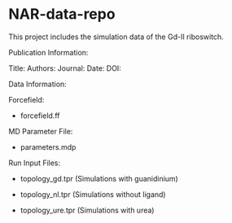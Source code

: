 # NAR-data-repo

This project includes the simulation data of the Gd-II riboswitch.

Publication Information:

Title:
Authors:
Journal:
Date:
DOI:



Data Information:

Forcefield: 
- forcefield.ff

MD Parameter File: 
- parameters.mdp

Run Input Files: 
- topology_gd.tpr (Simulations with guanidinium)

- topology_nl.tpr (Simulations without ligand)

- topology_ure.tpr (Simulations with urea)

